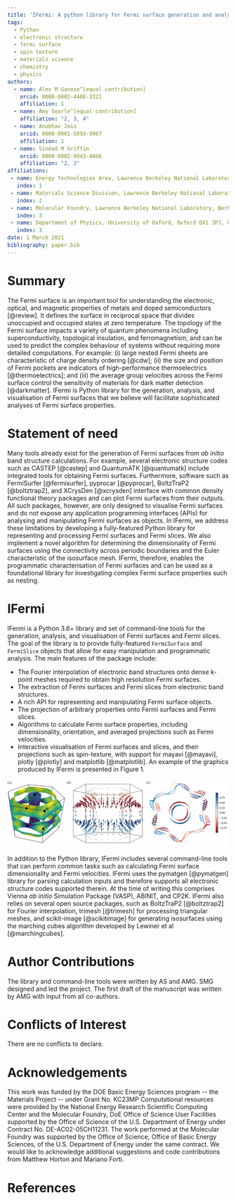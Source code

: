 ```yaml
---
title: 'IFermi: A python library for Fermi surface generation and analysis'
tags:
  - Python
  - electronic structure
  - fermi surface
  - spin texture
  - materials science
  - chemistry
  - physics
authors:
  - name: Alex M Ganose^[equal contribution]
    orcid: 0000-0002-4486-3321
    affiliation: 1
  - name: Amy Searle^[equal contribution]
    affiliation: "2, 3, 4"
  - name: Anubhav Jain
    orcid: 0000-0001-5893-9967
    affiliation: 1
  - name: Sinéad M Griffin
    orcid: 0000-0002-9943-4866
    affiliation: "2, 3"
affiliations:
 - name: Energy Technologies Area, Lawrence Berkeley National Laboratory, Berkeley, California 94720, USA
   index: 1
 - name: Materials Science Division, Lawrence Berkeley National Laboratory, Berkeley, California 94720, USA
   index: 2
 - name: Molecular Foundry, Lawrence Berkeley National Laboratory, Berkeley, California 94720, USA
   index: 3
 - name: Department of Physics, University of Oxford, Oxford OX1 3PJ, UK
   index: 3
date: 1 March 2021
bibliography: paper.bib
---
```


# Summary

The Fermi surface is an important tool for understanding the electronic, optical, and
magnetic properties of metals and doped semiconductors [@review].
It defines the surface in reciprocal space that divides unoccupied and occupied
states at zero temperature.
The topology of the Fermi surface impacts a variety of quantum phenomena including
superconductivity, topological insulation, and ferromagnetism, and can be used to 
predict the complex behaviour of systems without requiring more detailed computations.
For example: (i) large nested Fermi sheets are characteristic of charge density ordering [@cdw]; 
(ii) the size and position of Fermi pockets are indicators of high-performance
thermoelectrics [@thermoelectrics]; and (iii) the average group velocities across the
Fermi surface control the sensitivity of materials for dark matter detection [@darkmatter].
IFermi is Python library for the generation, analysis, and visualisation of Fermi 
surfaces that we believe will facilitate sophisticated analyses of Fermi 
surface properties.

# Statement of need

Many tools already exist for the generation of Fermi surfaces from *ab initio* band 
structure calculations. For example, several electronic structure codes such as 
CASTEP [@castep] and QuantumATK [@quantumatk] include integrated tools for obtaining Fermi 
surfaces. Furthermore, 
software such as FermiSurfer [@fermisurfer], pyprocar [@pyprocar], BoltzTraP2 [@boltztrap2], 
and XCrysDen [@xcrysden] interface with common 
density functional theory packages and can plot Fermi surfaces from their 
outputs. All such packages, however, are only designed to visualise Fermi surfaces
and do not expose any application programming interfaces (APIs) for analysing and 
manipulating Fermi surfaces as objects. In IFermi, we address these limitations by developing
a fully-featured Python library for representing and processing Fermi surfaces
and Fermi slices. We also implement a novel algorithm for determining the dimensionality
of Fermi surfaces using the connectivity across periodic boundaries and the
Euler characteristic of the isosurface mesh. IFermi, therefore, enables the 
programmatic characterisation of Fermi surfaces and can be used as a foundational 
library for investigating complex Fermi surface properties such as nesting.

# IFermi

IFermi is a Python 3.6+ library and set of command-line tools for the generation, 
analysis, and visualisation of Fermi surfaces and Fermi slices. The goal of the library 
is to provide fully-featured `FermiSurface` and `FermiSlice` objects that allow for easy 
manipulation and programmatic analysis. The main features of the package include: 

- The Fourier interpolation of electronic band structures onto dense k-point meshes 
  required to obtain high resolution Fermi surfaces.
- The extraction of Fermi surfaces and Fermi slices from electronic band structures.
- A rich API for representing and manipulating Fermi surface objects.
- The projection of arbitrary properties onto Fermi surfaces and Fermi slices.
- Algorithms to calculate Fermi surface properties, including dimensionality, orientation, 
  and averaged projections such as Fermi velocities.
- Interactive visualisation of Fermi surfaces and slices, and their projections such as 
  spin-texture, with support for mayavi [@mayavi], plotly [@plotly] and matplotlib [@matplotlib]. 
  An example of the graphics produced by IFermi is presented in Figure 1.

![Examples of Fermi surfaces and two-dimensional slices produced by IFermi. Fermi surface of MgB$_2$ with group velocity projections shown by (a) the isosurface color and (b) arrows colored by the scalar projection onto the [0 0 1] axis. (c) Spin texture of BiSb indicating Rashba splitting.](docs/src/_static/ifermi-example-01.png)
  
In addition to the Python library, IFermi includes several command-line tools that can
perform common tasks such as calculating Fermi surface dimensionality and Fermi velocities.
IFermi uses the pymatgen [@pymatgen] library for parsing calculation inputs and therefore 
supports all electronic structure codes supported therein. At the time of writing this 
comprises Vienna *ab initio* Simulation Package (VASP), ABINIT, and CP2K. IFermi also 
relies on  several open source packages, such as BoltzTraP2 [@boltztrap2] for Fourier 
interpolation, trimesh [@trimesh] for processing triangular meshes, and scikit-image 
[@scikitimage] for generating isosurfaces using the marching cubes algorithm developed 
by Lewiner et al [@marchingcubes].

# Author Contributions

The library and command-line tools were written by AS and AMG.
SMG designed and led the project.
The first draft of the manuscript was written by AMG with input from all co-authors. 

# Conflicts of Interest

There are no conflicts to declare.

# Acknowledgements

This work was funded by the DOE Basic Energy Sciences program -- the Materials Project 
-- under Grant No. KC23MP
Computational resources were provided by the National Energy Research Scientific 
Computing Center and the Molecular Foundry, DoE Office of Science User Facilities 
supported by the Office of Science of the U.S. Department of Energy under Contract No. 
DE-AC02-05CH11231. The work performed at the Molecular Foundry was supported by the 
Office of Science, Office of Basic Energy Sciences, of the U.S. Department of Energy 
under the same contract. 
We would like to acknowledge additional suggestions and code contributions from
Matthew Horton and Mariano Forti.

# References

